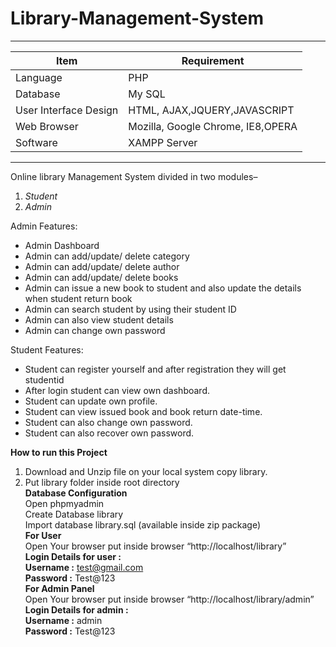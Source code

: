 # Library-Management-System
---
|Item                 |Requirement                      |
|---------------------|---------------------------------|
|Language             |PHP                              |
|Database             |My SQL                           |
|User Interface Design|HTML, AJAX,JQUERY,JAVASCRIPT     |
|Web Browser          |Mozilla, Google Chrome, IE8,OPERA|
|Software             |XAMPP Server                     |

---

Online library Management System divided in two modules–
1. _Student_
2. _Admin_

Admin Features:
- Admin Dashboard
- Admin can add/update/ delete category
- Admin can add/update/ delete author
- Admin can add/update/ delete books
- Admin can issue a new book to student and also update the details when student return book
- Admin can search student by using their student ID
- Admin can also view student details
- Admin can change own password

Student Features:
- Student can register yourself and after registration they will get studentid
- After login student can view own dashboard.
- Student can update own profile.
- Student can view issued book and book return date-time.
- Student can also change own password.
- Student can also recover own password.

**How to run this Project**  
1. Download and Unzip file on your local system copy library.  
2. Put library folder inside root directory  
**Database Configuration**  
Open phpmyadmin  
Create Database library  
Import database library.sql (available inside zip package)  
**For User**  
Open Your browser put inside browser “http://localhost/library”  
**Login Details for user :**  
**Username :** test@gmail.com  
**Password :** Test@123  
**For Admin Panel**  
Open Your browser put inside browser “http://localhost/library/admin”  
**Login Details for admin :**  
**Username :** admin  
**Password :** Test@123
